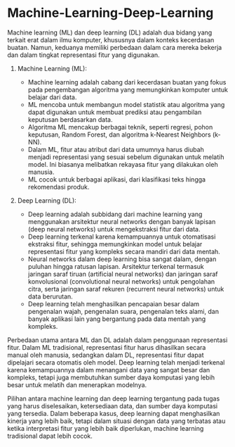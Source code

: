 # Machine-Learning-Deep-Learning
Machine learning (ML) dan deep learning (DL) adalah dua bidang yang terkait erat dalam ilmu komputer, khususnya dalam konteks kecerdasan buatan. Namun, keduanya memiliki perbedaan dalam cara mereka bekerja dan dalam tingkat representasi fitur yang digunakan.

1. Machine Learning (ML):
   - Machine learning adalah cabang dari kecerdasan buatan yang fokus pada pengembangan algoritma yang memungkinkan komputer untuk belajar dari data.
   - ML mencoba untuk membangun model statistik atau algoritma yang dapat digunakan untuk membuat prediksi atau pengambilan keputusan berdasarkan data.
   - Algoritma ML mencakup berbagai teknik, seperti regresi, pohon keputusan, Random Forest, dan algoritma k-Nearest Neighbors (k-NN).
   - Dalam ML, fitur atau atribut dari data umumnya harus diubah menjadi representasi yang sesuai sebelum digunakan untuk melatih model. Ini biasanya melibatkan rekayasa fitur yang dilakukan oleh manusia.
   - ML cocok untuk berbagai aplikasi, dari klasifikasi teks hingga rekomendasi produk.

2. Deep Learning (DL):
   - Deep learning adalah subbidang dari machine learning yang menggunakan arsitektur neural networks dengan banyak lapisan (deep neural networks) untuk mengekstraksi fitur dari data.
   - Deep learning terkenal karena kemampuannya untuk otomatisasi ekstraksi fitur, sehingga memungkinkan model untuk belajar representasi fitur yang kompleks secara mandiri dari data mentah.
   - Neural networks dalam deep learning bisa sangat dalam, dengan puluhan hingga ratusan lapisan. Arsitektur terkenal termasuk jaringan saraf tiruan (artificial neural networks) dan jaringan saraf konvolusional (convolutional neural networks) untuk pengolahan citra, serta jaringan saraf rekuren (recurrent neural networks) untuk data berurutan.
   - Deep learning telah menghasilkan pencapaian besar dalam pengenalan wajah, pengenalan suara, pengenalan teks alami, dan banyak aplikasi lain yang bergantung pada data mentah yang kompleks.

Perbedaan utama antara ML dan DL adalah dalam penggunaan representasi fitur. Dalam ML tradisional, representasi fitur harus dihasilkan secara manual oleh manusia, sedangkan dalam DL, representasi fitur dapat dipelajari secara otomatis oleh model. Deep learning telah menjadi terkenal karena kemampuannya dalam menangani data yang sangat besar dan kompleks, tetapi juga membutuhkan sumber daya komputasi yang lebih besar untuk melatih dan menerapkan modelnya.

Pilihan antara machine learning dan deep learning tergantung pada tugas yang harus diselesaikan, ketersediaan data, dan sumber daya komputasi yang tersedia. Dalam beberapa kasus, deep learning dapat menghasilkan kinerja yang lebih baik, tetapi dalam situasi dengan data yang terbatas atau ketika interpretasi fitur yang lebih baik diperlukan, machine learning tradisional dapat lebih cocok.

